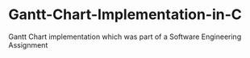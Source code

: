 # Gantt-Chart-Implementation-in-C
Gantt Chart implementation which was part of a Software Engineering Assignment
